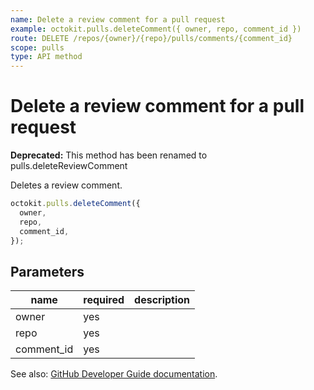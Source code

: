 ```yaml
---
name: Delete a review comment for a pull request
example: octokit.pulls.deleteComment({ owner, repo, comment_id })
route: DELETE /repos/{owner}/{repo}/pulls/comments/{comment_id}
scope: pulls
type: API method
---
```


# Delete a review comment for a pull request

**Deprecated:** This method has been renamed to pulls.deleteReviewComment

Deletes a review comment.

```js
octokit.pulls.deleteComment({
  owner,
  repo,
  comment_id,
});
```

## Parameters

<table>
  <thead>
    <tr>
      <th>name</th>
      <th>required</th>
      <th>description</th>
    </tr>
  </thead>
  <tbody>
    <tr><td>owner</td><td>yes</td><td>

</td></tr>
<tr><td>repo</td><td>yes</td><td>

</td></tr>
<tr><td>comment_id</td><td>yes</td><td>

</td></tr>
  </tbody>
</table>

See also: [GitHub Developer Guide documentation](https://developer.github.com/v3/pulls/comments/#delete-a-review-comment-for-a-pull-request).
